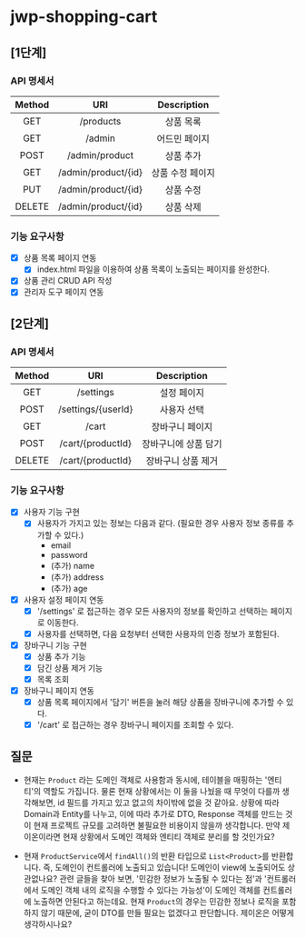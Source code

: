 # jwp-shopping-cart

## [1단계]

### API 명세서

| Method |         URI         | Description |
|:------:|:-------------------:|:-----------:|
|  GET   |      /products      |    상품 목록    |
|  GET   |       /admin        |   어드민 페이지   |
|  POST  |   /admin/product    |    상품 추가    |
|  GET   | /admin/product/{id} |  상품 수정 페이지  |
|  PUT   | /admin/product/{id} |    상품 수정    |
| DELETE | /admin/product/{id} |    상품 삭제    |

### 기능 요구사항

- [x] 상품 목록 페이지 연동
    - [x] index.html 파일을 이용하여 상품 목록이 노출되는 페이지를 완성한다.
- [x] 상품 관리 CRUD API 작성
- [x] 관리자 도구 페이지 연동

## [2단계]

### API 명세서

| Method |        URI         | Description |
|:------:|:------------------:|:-----------:|
|  GET   |     /settings      |   설정 페이지    |
|  POST  | /settings/{userId} |   사용자 선택    |
|  GET   |       /cart        |  장바구니 페이지   |
|  POST  | /cart/{productId}  | 장바구니에 상품 담기 |
| DELETE | /cart/{productId}  | 장바구니 상품 제거  |

### 기능 요구사항

- [x] 사용자 기능 구현
    - [x] 사용자가 가지고 있는 정보는 다음과 같다. (필요한 경우 사용자 정보 종류를 추가할 수 있다.)
        - email
        - password
        - (추가) name
        - (추가) address
        - (추가) age
- [x] 사용자 설정 페이지 연동
    - [x] '/settings' 로 접근하는 경우 모든 사용자의 정보를 확인하고 선택하는 페이지로 이동한다.
    - [x] 사용자를 선택하면, 다음 요청부터 선택한 사용자의 인증 정보가 포함된다.
- [x] 장바구니 기능 구현
    - [x] 상품 추가 기능
    - [x] 담긴 상품 제거 기능
    - [x] 목록 조회
- [x] 장바구니 페이지 연동
    - [x] 상품 목록 페이지에서 '담기' 버튼을 눌러 해당 상품을 장바구니에 추가할 수 있다.
    - [x] '/cart' 로 접근하는 경우 장바구니 페이지를 조회할 수 있다.

## 질문

- 현재는 `Product` 라는 도메인 객체로 사용함과 동시에, 테이블을 매핑하는 '엔티티'의 역할도 가집니다.
  물론 현재 상황에서는 이 둘을 나눴을 때 무엇이 다를까 생각해보면, id 필드를 가지고 있고 없고의 차이밖에 없을 것 같아요.
  상황에 따라 Domain과 Entity를 나누고, 이에 따라 추가로 DTO, Response 객체를 만드는 것이 현재 프로젝트 규모를 고려하면 불필요한 비용이지 않을까 생각합니다.
  만약 제이온이라면 현재 상황에서 도메인 객체와 엔티티 객체로 분리를 할 것인가요?

- 현재 `ProductService`에서 `findAll()`의 반환 타입으로 `List<Product>`를 반환합니다.
  즉, 도메인이 컨트롤러에 노출되고 있습니다! 도메인이 view에 노출되어도 상관없나요?
  관련 글들을 찾아 보면, '민감한 정보가 노출될 수 있다는 점'과 '컨트롤러에서 도메인 객체 내의 로직을 수행할 수 있다는 가능성'이 도메인 객체를 컨트롤러에 노출하면 안된다고 하는데요.
  현재 `Product`의 경우는 민감한 정보나 로직을 포함하지 않기 때문에, 굳이 DTO를 만들 필요는 없겠다고 판단합니다.
  제이온은 어떻게 생각하시나요?
